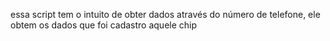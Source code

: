 
essa script tem o intuito de obter dados através do número de telefone, ele obtem os dados que foi cadastro aquele chip
